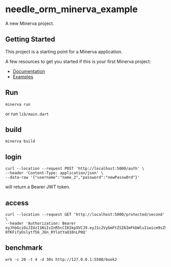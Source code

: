 # needle_orm_minerva_example

A new Minerva project.

## Getting Started

This project is a starting point for a Minerva application.

A few resources to get you started if this is your first Minerva project:

- [Documentation](https://github.com/GlebBatykov/minerva)
- [Examples](https://github.com/GlebBatykov/minerva_examples)

## Run

`minerva run`

or run `lib/main.dart`

## build

`minerva build`

## login

    curl --location --request POST 'http://localhost:5000/auth' \
    --header 'Content-Type: application/json' \
    --data-raw '{"username":"name_2","password":"newPassw0rd"}'

will return a Bearer JWT token.

## access

    curl --location --request GET 'http://localhost:5000/protected/second' \
    --header 'Authorization: Bearer eyJhbGciOiJIUzI1NiIsInR5cCI6IkpXVCJ9.eyJ1c2VybmFtZSI6ImFkbWluIiwicm9sZSI6IkFkbWluIiwiaWF0IjoxNjcyNDU2MjE3LCJleHAiOjE2NzI1NDI2MTd9.XhuGlgP-0fKFifyOslytf56_J6n_RYlotYaO10nLP0Q'

## benchmark

    wrk -c 20 -t 4 -d 30s http://127.0.0.1:5500/book2
